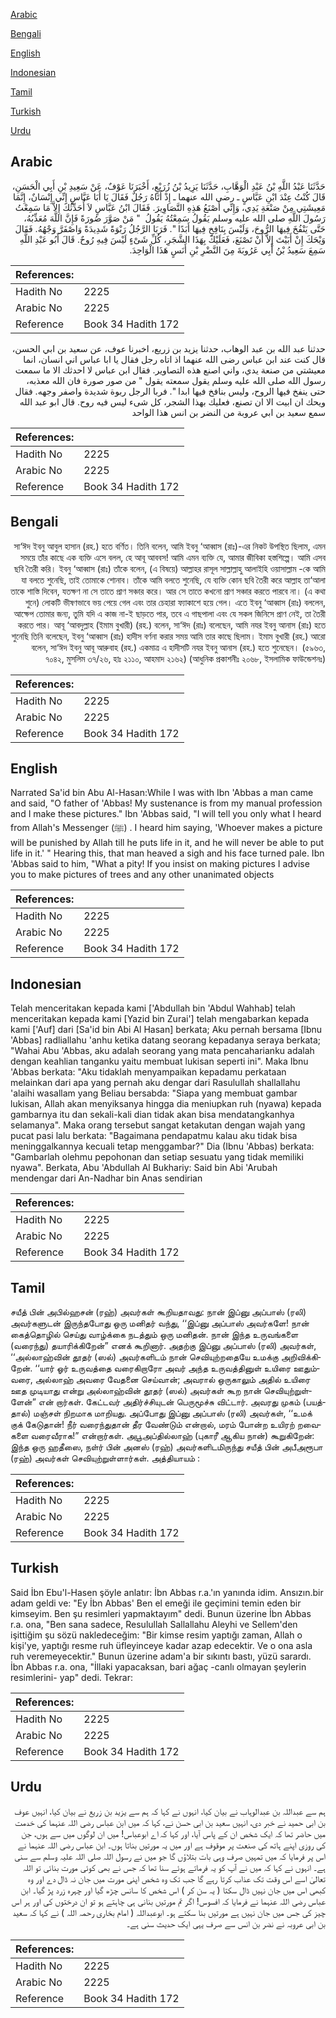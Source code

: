 [Arabic](#arabic)

[Bengali](#bengali)

[English](#english)

[Indonesian](#indonesian)

[Tamil](#tamil)

[Turkish](#turkish)

[Urdu](#urdu)

## Arabic


<div dir="rtl" lang="ar" style={{fontSize:'larger',backgroundColor:'#f8f9fa',padding:20}}>
حَدَّثَنَا عَبْدُ اللَّهِ بْنُ عَبْدِ الْوَهَّابِ، حَدَّثَنَا يَزِيدُ بْنُ زُرَيْعٍ، أَخْبَرَنَا عَوْفٌ، عَنْ سَعِيدِ بْنِ أَبِي الْحَسَنِ، قَالَ كُنْتُ عِنْدَ ابْنِ عَبَّاسٍ ـ رضى الله عنهما ـ إِذْ أَتَاهُ رَجُلٌ فَقَالَ يَا أَبَا عَبَّاسٍ إِنِّي إِنْسَانٌ، إِنَّمَا مَعِيشَتِي مِنْ صَنْعَةِ يَدِي، وَإِنِّي أَصْنَعُ هَذِهِ التَّصَاوِيرَ‏.‏ فَقَالَ ابْنُ عَبَّاسٍ لاَ أُحَدِّثُكَ إِلاَّ مَا سَمِعْتُ رَسُولَ اللَّهِ صلى الله عليه وسلم يَقُولُ سَمِعْتُهُ يَقُولُ ‏ "‏ مَنْ صَوَّرَ صُورَةً فَإِنَّ اللَّهَ مُعَذِّبُهُ، حَتَّى يَنْفُخَ فِيهَا الرُّوحَ، وَلَيْسَ بِنَافِخٍ فِيهَا أَبَدًا ‏"‏‏.‏ فَرَبَا الرَّجُلُ رَبْوَةً شَدِيدَةً وَاصْفَرَّ وَجْهُهُ‏.‏ فَقَالَ وَيْحَكَ إِنْ أَبَيْتَ إِلاَّ أَنْ تَصْنَعَ، فَعَلَيْكَ بِهَذَا الشَّجَرِ، كُلِّ شَىْءٍ لَيْسَ فِيهِ رُوحٌ‏.‏ قَالَ أَبُو عَبْدِ اللَّهِ سَمِعَ سَعِيدُ بْنُ أَبِي عَرُوبَةَ مِنَ النَّضْرِ بْنِ أَنَسٍ هَذَا الْوَاحِدَ‏.‏
</div>
<div style={{backgroundColor:'#f8f9fa',padding:20, marginBottom: 10}}><table> <thead> <tr> <th>References:</th> <th></th> </tr> </thead> <tbody><tr><td>Hadith No</td><td>2225</td></tr><tr><td>Arabic No</td><td>2225</td></tr><tr><td>Reference</td><td>Book 34 Hadith 172</td></tr></tbody></table></div>


<div dir="rtl" lang="ar" style={{fontSize:'larger',backgroundColor:'#f8f9fa',padding:20}}>
حدثنا عبد الله بن عبد الوهاب، حدثنا يزيد بن زريع، اخبرنا عوف، عن سعيد بن ابي الحسن، قال كنت عند ابن عباس رضى الله عنهما اذ اتاه رجل فقال يا ابا عباس اني انسان، انما معيشتي من صنعة يدي، واني اصنع هذه التصاوير. فقال ابن عباس لا احدثك الا ما سمعت رسول الله صلى الله عليه وسلم يقول سمعته يقول " من صور صورة فان الله معذبه، حتى ينفخ فيها الروح، وليس بنافخ فيها ابدا ". فربا الرجل ربوة شديدة واصفر وجهه. فقال ويحك ان ابيت الا ان تصنع، فعليك بهذا الشجر، كل شىء ليس فيه روح. قال ابو عبد الله سمع سعيد بن ابي عروبة من النضر بن انس هذا الواحد
</div>
<div style={{backgroundColor:'#f8f9fa',padding:20, marginBottom: 10}}><table> <thead> <tr> <th>References:</th> <th></th> </tr> </thead> <tbody><tr><td>Hadith No</td><td>2225</td></tr><tr><td>Arabic No</td><td>2225</td></tr><tr><td>Reference</td><td>Book 34 Hadith 172</td></tr></tbody></table></div>

## Bengali


<div dir="rtl" lang="bn" style={{fontSize:'larger',backgroundColor:'#f8f9fa',padding:20}}>
সা‘ঈদ ইবনু আবুল হাসান (রহ.) হতে বর্ণিত। তিনি বলেন, আমি ইবনু ‘আব্বাস (রাঃ)-এর নিকট উপস্থিত ছিলাম, এমন সময়ে তাঁর কাছে এক ব্যক্তি এসে বলল, হে আবূ আববস! আমি এমন ব্যক্তি যে, আমার জীবিকা হস্তশিল্পে। আমি এসব ছবি তৈরী করি। ইবনু ‘আব্বাস (রাঃ) তাঁকে বলেন, (এ বিষয়ে) আল্লাহর রাসূল সাল্লাল্লাহু আলাইহি ওয়াসাল্লাম -কে আমি যা বলতে শুনেছি, তাই তোমাকে শোনাব। তাঁকে আমি বলতে শুনেছি, যে ব্যক্তি কোন ছবি তৈরী করে আল্লাহ তা‘আলা তাকে শাস্তি দিবেন, যতক্ষণ না সে তাতে প্রাণ সঞ্চার করে। আর সে তাতে কখনো প্রাণ সঞ্চার করতে পারবে না। (এ কথা শুনে) লোকটি ভীষণভাবে ভয় পেয়ে গেল এবং তার চেহারা ফ্যাকাশে হয়ে গেল। এতে ইবনু ‘আব্বাস (রাঃ) বললেন, আক্ষেপ তোমার জন্য, তুমি যদি এ কাজ না-ই ছাড়তে পার, তবে এ গাছপালা এবং যে সকল জিনিসে প্রাণ নেই, তা তৈরী করতে পার। আবূ ‘আবদুল্লাহ (ইমাম বুখারী) (রহ.) বলেন, সা‘ঈদ (রাঃ) বলেছেন, আমি নযর ইবনু আনাস (রাঃ) হতে শুনেছি তিনি বলেছেন, ইবনু ‘আব্বাস (রাঃ) হাদীস বর্ণনা করার সময় আমি তার কাছে ছিলাম। ইমাম বুখারী (রহ.) আরো বলেন, সা‘ঈদ ইবনু আবূ আরুবাহ (রহ.) একমাত্র এ হাদীসটি নযর ইবনু আনাস (রহ.) হতে শুনেছেন। (৫৯৬৩, ৭০৪২, মুসলিম ৩৭/২৬, হাঃ ২১১০, আহমাদ ২১৬২) (আধুনিক প্রকাশনীঃ ২০৬৮, ইসলামিক ফাউন্ডেশনঃ)
</div>
<div style={{backgroundColor:'#f8f9fa',padding:20, marginBottom: 10}}><table> <thead> <tr> <th>References:</th> <th></th> </tr> </thead> <tbody><tr><td>Hadith No</td><td>2225</td></tr><tr><td>Arabic No</td><td>2225</td></tr><tr><td>Reference</td><td>Book 34 Hadith 172</td></tr></tbody></table></div>

## English


<div dir="ltr" lang="en" style={{fontSize:'larger',backgroundColor:'#f8f9fa',padding:20}}>
Narrated Sa'id bin Abu Al-Hasan:While I was with Ibn 'Abbas a man came and said, "O father of 'Abbas! My sustenance is from my manual profession and I make these pictures." Ibn 'Abbas said, "I will tell you only what I heard from Allah's Messenger (ﷺ) . I heard him saying, 'Whoever makes a picture will be punished by Allah till he puts life in it, and he will never be able to put life in it.' " Hearing this, that man heaved a sigh and his face turned pale. Ibn 'Abbas said to him, "What a pity! If you insist on making pictures I advise you to make pictures of trees and any other unanimated objects
</div>
<div style={{backgroundColor:'#f8f9fa',padding:20, marginBottom: 10}}><table> <thead> <tr> <th>References:</th> <th></th> </tr> </thead> <tbody><tr><td>Hadith No</td><td>2225</td></tr><tr><td>Arabic No</td><td>2225</td></tr><tr><td>Reference</td><td>Book 34 Hadith 172</td></tr></tbody></table></div>

## Indonesian


<div dir="ltr" lang="id" style={{fontSize:'larger',backgroundColor:'#f8f9fa',padding:20}}>
Telah menceritakan kepada kami ['Abdullah bin 'Abdul Wahhab] telah menceritakan kepada kami [Yazid bin Zurai'] telah mengabarkan kepada kami ['Auf] dari [Sa'id bin Abi Al Hasan] berkata; Aku pernah bersama [Ibnu 'Abbas] radliallahu 'anhu ketika datang seorang kepadanya seraya berkata; "Wahai Abu 'Abbas, aku adalah seorang yang mata pencaharianku adalah dengan keahlian tanganku yaitu membuat lukisan seperti ini". Maka Ibnu 'Abbas berkata: "Aku tidaklah menyampaikan kepadamu perkataan melainkan dari apa yang pernah aku dengar dari Rasulullah shallallahu 'alaihi wasallam yang Beliau bersabda: "Siapa yang membuat gambar lukisan, Allah akan menyiksanya hingga dia meniupkan ruh (nyawa) kepada gambarnya itu dan sekali-kali dian tidak akan bisa mendatangkanhya selamanya". Maka orang tersebut sangat ketakutan dengan wajah yang pucat pasi lalu berkata: "Bagaimana pendapatmu kalau aku tidak bisa meninggalkannya kecuali tetap menggambar?" Dia (Ibnu 'Abbas) berkata: "Gambarlah olehmu pepohonan dan setiap sesuatu yang tidak memiliki nyawa". Berkata, Abu 'Abdullah Al Bukhariy: Said bin Abi 'Arubah mendengar dari An-Nadhar bin Anas sendirian
</div>
<div style={{backgroundColor:'#f8f9fa',padding:20, marginBottom: 10}}><table> <thead> <tr> <th>References:</th> <th></th> </tr> </thead> <tbody><tr><td>Hadith No</td><td>2225</td></tr><tr><td>Arabic No</td><td>2225</td></tr><tr><td>Reference</td><td>Book 34 Hadith 172</td></tr></tbody></table></div>

## Tamil


<div dir="ltr" lang="ta" style={{fontSize:'larger',backgroundColor:'#f8f9fa',padding:20}}>
சயீத் பின் அபில்ஹசன் (ரஹ்) அவர்கள் கூறியதாவது: நான் இப்னு அப்பாஸ் (ரலி) அவர்களுடன் இருந்தபோது ஒரு மனிதர் வந்து, ‘‘இப்னு அப்பாஸ் அவர்களே! நான் கைத்தொழில் செய்து வாழ்க்கை நடத்தும் ஒரு மனிதன். நான் இந்த உருவங்களை (வரைந்து) தயாரிக்கிறேன்” எனக் கூறினார். அதற்கு இப்னு அப்பாஸ் (ரலி) அவர்கள், ‘‘அல்லாஹ்வின் தூதர் (ஸல்) அவர்களிடம் நான் செவியுற்றதையே உமக்கு அறிவிக்கிறேன். ‘‘யார் ஓர் உருவத்தை வரைகிறாரோ அவர் அந்த உருவத்தினுள் உயிரை ஊதும்வரை, அல்லாஹ் அவரை வேதனை செய்வான்; அவரால் ஒருகாலும் அதில் உயிரை ஊத முடியாது என்று அல்லாஹ்வின் தூதர் (ஸல்) அவர்கள் கூற நான் செவியுற்றுள்ளேன்” என் றார்கள். கேட்டவர் அதிர்ச்சியுடன் பெருமூச்சு விட்டார். அவரது முகம் (பயத்தால்) மஞ்சள் நிறமாக மாறியது. அப்போது இப்னு அப்பாஸ் (ரலி) அவர்கள், ‘‘உமக் குக் கேடுதான்! நீர் வரைந்துதான் தீர வேண்டும் என்றால், மரம் போன்ற உயிரற் றவைகளை வரைவீராக!” என்றார்கள். அபூஅப்தில்லாஹ் (புகாரீ ஆகிய நான்) கூறுகிறேன்: இந்த ஒரு ஹதீஸை, நள்ர் பின் அனஸ் (ரஹ்) அவர்களிடமிருந்து சயீத் பின் அபீஅரூபா (ரஹ்) அவர்கள் செவியுற்றுள்ளார்கள். அத்தியாயம் :
</div>
<div style={{backgroundColor:'#f8f9fa',padding:20, marginBottom: 10}}><table> <thead> <tr> <th>References:</th> <th></th> </tr> </thead> <tbody><tr><td>Hadith No</td><td>2225</td></tr><tr><td>Arabic No</td><td>2225</td></tr><tr><td>Reference</td><td>Book 34 Hadith 172</td></tr></tbody></table></div>

## Turkish


<div dir="ltr" lang="tr" style={{fontSize:'larger',backgroundColor:'#f8f9fa',padding:20}}>
Said İbn Ebu'l-Hasen şöyle anlatır: İbn Abbas r.a.'ın yanında idim. Ansızın.bir adam geldi ve: "Ey İbn Abbas' Ben el emeği ile geçimini temin eden bir kimseyim. Ben şu resimleri yapmaktayım" dedi. Bunun üzerine İbn Abbas r.a. ona, "Ben sana sadece, Resulullah Sallallahu Aleyhi ve Sellem'den işittiğim şu sözü nakledeceğim: "Bir kimse resim yaptığı zaman, Allah o kişi'ye, yaptığı resme ruh üfleyinceye kadar azap edecektir. Ve o ona asla ruh veremeyecektir." Bunun üzerine adam'a bir sıkıntı bastı, yüzü sarardı. İbn Abbas r.a. ona, "İllaki yapacaksan, bari ağaç -canlı olmayan şeylerin resimlerini- yap" dedi. Tekrar:
</div>
<div style={{backgroundColor:'#f8f9fa',padding:20, marginBottom: 10}}><table> <thead> <tr> <th>References:</th> <th></th> </tr> </thead> <tbody><tr><td>Hadith No</td><td>2225</td></tr><tr><td>Arabic No</td><td>2225</td></tr><tr><td>Reference</td><td>Book 34 Hadith 172</td></tr></tbody></table></div>

## Urdu


<div dir="rtl" lang="ur" style={{fontSize:'larger',backgroundColor:'#f8f9fa',padding:20}}>
ہم سے عبداللہ بن عبدالوہاب نے بیان کیا، انہوں نے کہا کہ ہم سے یزید بن زریع نے بیان کیا، انہیں عوف بن ابی حمید نے خبر دی، انہیں سعید بن ابی حسن نے، کہا کہ میں ابن عباس رضی اللہ عنہما کی خدمت میں حاضر تھا کہ ایک شخص ان کے پاس آیا، اور کہا کہ اے ابوعباس! میں ان لوگوں میں سے ہوں، جن کی روزی اپنے ہاتھ کی صنعت پر موقوف ہے اور میں یہ مورتیں بناتا ہوں۔ ابن عباس رضی اللہ عنہما نے اس پر فرمایا کہ میں تمہیں صرف وہی بات بتلاؤں گا جو میں نے رسول اللہ صلی اللہ علیہ وسلم سے سنی ہے۔ انہوں نے کہا کہ میں نے آپ کو یہ فرماتے ہوئے سنا تھا کہ جس نے بھی کوئی مورت بنائی تو اللہ تعالیٰ اسے اس وقت تک عذاب کرتا رہے گا جب تک وہ شخص اپنی مورت میں جان نہ ڈال دے اور وہ کبھی اس میں جان نہیں ڈال سکتا ( یہ سن کر ) اس شخص کا سانس چڑھ گیا اور چہرہ زرد پڑ گیا۔ ابن عباس رضی اللہ عنہما نے فرمایا کہ افسوس! اگر تم مورتیں بنانی ہی چاہتے ہو تو ان درختوں کی اور ہر اس چیز کی جس میں جان نہیں ہے مورتیں بنا سکتے ہو۔ ابوعبداللہ ( امام بخاری رحمہ اللہ ) نے کہا کہ سعید بن ابی عروبہ نے نضر بن انس سے صرف یہی ایک حدیث سنی ہے۔
</div>
<div style={{backgroundColor:'#f8f9fa',padding:20, marginBottom: 10}}><table> <thead> <tr> <th>References:</th> <th></th> </tr> </thead> <tbody><tr><td>Hadith No</td><td>2225</td></tr><tr><td>Arabic No</td><td>2225</td></tr><tr><td>Reference</td><td>Book 34 Hadith 172</td></tr></tbody></table></div>